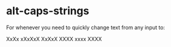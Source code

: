 # alt-caps-strings

For whenever you need to quickly change text from any input to:

XxXx xXxXxX XxXxX
XXXX xxxx XXXX

